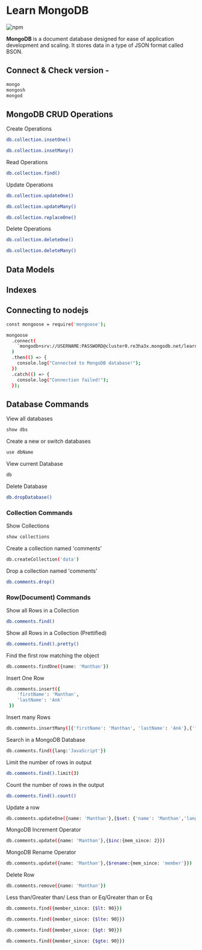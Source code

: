 # Learn MongoDB

![npm](https://img.shields.io/npm/dw/learn-mongodb)

**MongoDB** is a document database designed for ease of application development and scaling. It stores data in a type of JSON format called BSON.

## Connect & Check version -

```bash
mongo
mongosh
mongod
```

## MongoDB CRUD Operations

Create Operations

```bash
db.collection.insetOne()

db.collection.insetMany()
```

Read Operations

```bash
db.collection.find()
```

Update Operations

```bash
db.collection.updateOne()

db.collection.updateMany()

db.collection.replaceOne()
```

Delete Operations

```bash
db.collection.deleteOne()

db.collection.deleteMany()
```

## Data Models

## Indexes

## Connecting to nodejs

```bash
const mongoose = require('mongoose');

mongoose
  .connect(
    `mongodb+srv://USERNAME:PASSWORD@cluster0.re3ha3x.mongodb.net/learn-mongodb`
  )
  .then(() => {
    console.log("Connected to MongoDB database!");
  })
  .catch(() => {
    console.log("Connection failed!");
  });
```

## Database Commands

View all databases

```bash
show dbs
```

Create a new or switch databases

```bash
use dbName
```

View current Database

```bash
db
```

Delete Database

```bash
db.dropDatabase()
```

### **Collection Commands**

Show Collections

```bash
show collections
```

Create a collection named 'comments’

```bash
db.createCollection('data')
```

Drop a collection named 'comments’

```bash
db.comments.drop()
```

### **Row(Document) Commands**

Show all Rows in a Collection

```bash
db.comments.find()
```

Show all Rows in a Collection (Prettified)

```bash
db.comments.find().pretty()
```

Find the first row matching the object

```bash
db.comments.findOne({name: 'Manthan'})
```

Insert One Row

```bash
db.comments.insert({
    'firstName': 'Manthan',
    'lastName': 'Ank'
 })
```

Insert many Rows

```bash
db.comments.insertMany([{'firstName': 'Manthan', 'lastName': 'Ank'},{'firstName': 'Gagan','lastName': 'BA'}])
```

Search in a MongoDB Database

```bash
db.comments.find({lang:'JavaScript'})
```

Limit the number of rows in output

```bash
db.comments.find().limit(3)
```

Count the number of rows in the output

```bash
db.comments.find().count()
```

Update a row

```bash
db.comments.updateOne({name: 'Manthan'},{$set: {'name': 'Manthan','lang': 'JavaScript','mem_since': 1}},{upsert: true})
```

MongoDB Increment Operator

```bash
db.comments.update({name: 'Manthan'},{$inc:{mem_since: 2}})
```

MongoDB Rename Operator

```bash
db.comments.update({name: 'Manthan'},{$rename:{mem_since: 'member'}})
```

Delete Row

```bash
db.comments.remove({name: 'Manthan'})
```

Less than/Greater than/ Less than or Eq/Greater than or Eq

```bash
db.comments.find({member_since: {$lt: 90}})

```

```bash
db.comments.find({member_since: {$lte: 90}})
```

```bash
db.comments.find({member_since: {$gt: 90}})
```

```bash
db.comments.find({member_since: {$gte: 90}})
```
